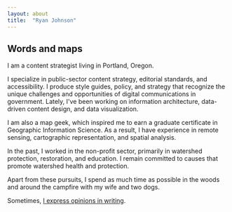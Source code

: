 ```yaml
---
layout: about
title:  "Ryan Johnson"
---
```

## Words and maps

I am a content strategist living in Portland, Oregon.  

I specialize in public-sector content strategy, editorial standards, and accessibility. I produce style guides, policy, and strategy that recognize the unique challenges and opportunities of digital communications in government. Lately, I've been working on information architecture, data-driven content design, and data visualization.

I am also a map geek, which inspired me to earn a graduate certificate in Geographic Information Science. As a result, I have experience in remote sensing, cartographic representation, and spatial analysis.

In the past, I worked in the non-profit sector, primarily in watershed protection, restoration, and education. I remain committed to causes that promote watershed health and protection. 

Apart from these pursuits, I spend as much time as possible in the woods and around the campfire with my wife and two dogs.

Sometimes, [I express opinions in writing](/posts).